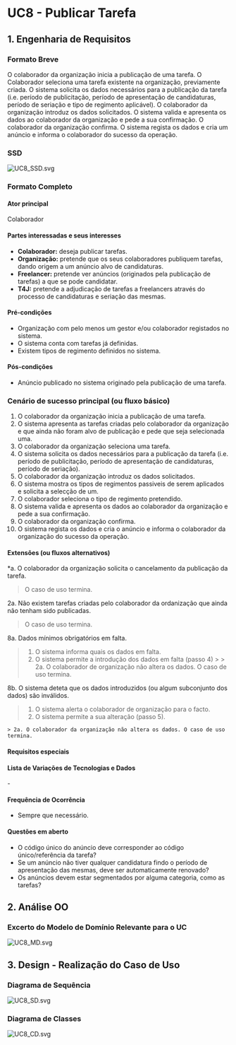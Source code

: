 # UC8 - Publicar Tarefa


## 1. Engenharia de Requisitos

### Formato Breve

O colaborador da organização inicia a publicação de uma tarefa. O Colaborador seleciona uma tarefa existente na organização, previamente criada. O sistema solicita os dados necessários para a publicação da tarefa (i.e. período de publicitação, período de apresentação de candidaturas, período de seriação e tipo de regimento aplicável). O colaborador da organização introduz os dados solicitados. O sistema valida e apresenta os dados ao colaborador da organização e pede a sua confirmação. O colaborador da organização confirma. O sistema regista os dados e cria um anúncio e informa o colaborador do sucesso da operação. 

### SSD
![UC8_SSD.svg](UC8_SSD.svg)


### Formato Completo

#### Ator principal

Colaborador

#### Partes interessadas e seus interesses
* **Colaborador:** deseja publicar tarefas.
* **Organização:** pretende que os seus colaboradores publiquem tarefas, dando origem a um anúncio alvo de candidaturas.
* **Freelancer:** pretende ver anúncios (originados pela publicação de tarefas) a que se pode candidatar.
* **T4J:** pretende a adjudicação de tarefas a freelancers através do processo de candidaturas e seriação das mesmas.

#### Pré-condições
* Organização com pelo menos um gestor e/ou colaborador registados no sistema.
* O sistema conta com tarefas já definidas.
* Existem tipos de regimento definidos no sistema.

#### Pós-condições
* Anúncio publicado no sistema originado pela publicação de uma tarefa.

### Cenário de sucesso principal (ou fluxo básico)

1. O colaborador da organização inicia a publicação de uma tarefa.
2. O sistema apresenta as tarefas criadas pelo colaborador da organização e que ainda não foram alvo de publicação e pede que seja selecionada uma.
3. O colaborador da organização seleciona uma tarefa.
4. O sistema solicita os dados necessários para a publicação da tarefa (i.e. período de publicitação, período de apresentação de candidaturas, período de seriação).
5. O colaborador da organização introduz os dados solicitados.
6. O sistema mostra os tipos de regimentos passiveis de serem aplicados e solicita a selecção de um.
7. O colaborador seleciona o tipo de regimento pretendido.
8. O sistema valida e apresenta os dados ao colaborador da organização e pede a sua confirmação.
9. O colaborador da organização confirma.
10. O sistema regista os dados e cria o anúncio e informa o colaborador da organização do sucesso da operação.



#### Extensões (ou fluxos alternativos)

*a. O colaborador da organização solicita o cancelamento da publicação da tarefa.
> O caso de uso termina.

2a. Não existem tarefas criadas pelo colaborador da ordanização que ainda não tenham sido publicadas.
> O caso de uso termina.

8a. Dados mínimos obrigatórios em falta.
>	1. O sistema informa quais os dados em falta.
>	2. O sistema permite a introdução dos dados em falta (passo 4)
    >
	>	2a. O colaborador de organização não altera os dados. O caso de uso termina.

8b. O sistema deteta que os dados introduzidos (ou algum subconjunto dos dados) são inválidos.
>   1. O sistema alerta o colaborador de organização para o facto.
>   2. O sistema permite a sua alteração (passo 5).
>
	> 2a. O colaborador da organização não altera os dados. O caso de uso termina.

#### Requisitos especiais


#### Lista de Variações de Tecnologias e Dados
\-

#### Frequência de Ocorrência
* Sempre que necessário.

#### Questões em aberto
* O código único do anúncio deve corresponder ao código único/referência da tarefa?
* Se um anúncio não tiver qualquer candidatura findo o período de apresentação das mesmas, deve ser automaticamente renovado?
* Os anúncios devem estar segmentados por alguma categoria, como as tarefas?


## 2. Análise OO

### Excerto do Modelo de Domínio Relevante para o UC

![UC8_MD.svg](UC8_MD.svg)


## 3. Design - Realização do Caso de Uso

###	Diagrama de Sequência

![UC8_SD.svg](UC8_SD.svg)


###	Diagrama de Classes

![UC8_CD.svg](UC8_CD.svg)